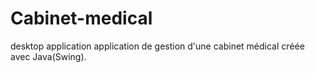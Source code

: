 # Cabinet-medical
desktop application
application de gestion d'une cabinet médical créée avec Java(Swing).
